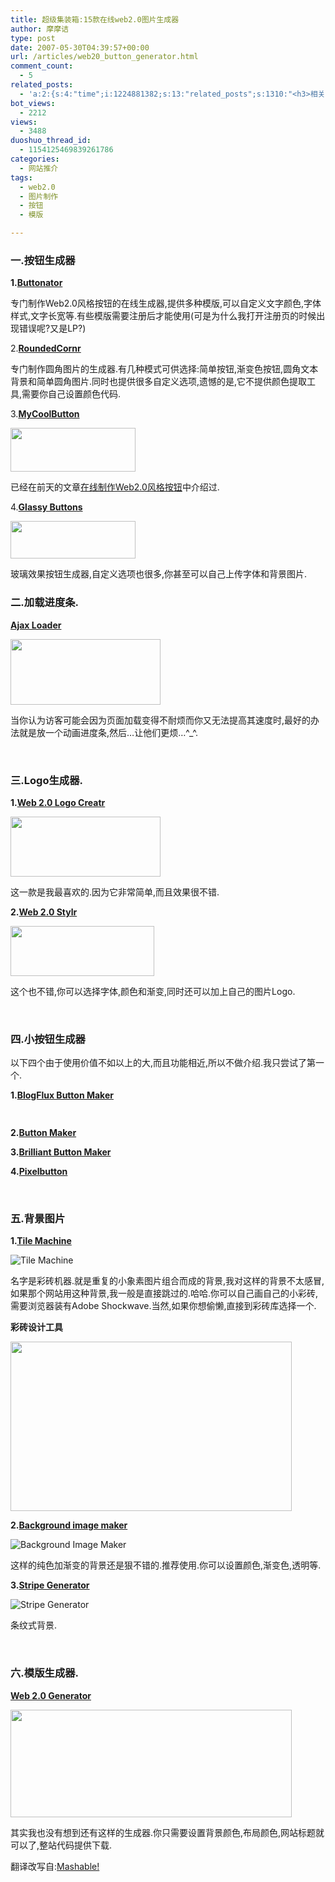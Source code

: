 ```yaml
---
title: 超级集装箱:15款在线web2.0图片生成器
author: 摩摩诘
type: post
date: 2007-05-30T04:39:57+00:00
url: /articles/web20_button_generator.html
comment_count:
  - 5
related_posts:
  - 'a:2:{s:4:"time";i:1224881382;s:13:"related_posts";s:1310:"<h3>相关日志</h3><ul class="related_post"><li><a href="http://www.digglife.cn/articles/6-online-image-editor.html" title="6个不错的照片在线编辑网站比较">6个不错的照片在线编辑网站比较</a></li><li><a href="http://www.digglife.cn/articles/%e5%9c%a8%e7%ba%bf%e5%88%b6%e4%bd%9cweb20%e9%a3%8e%e6%a0%bc%e6%8c%89%e9%92%ae.html" title="在线制作Web2.0风格按钮">在线制作Web2.0风格按钮</a></li><li><a href="http://www.digglife.cn/articles/search-specific-time-pop-songs-yamelo.html" title="搜索特定时间的流行歌曲&#8211;Yamelo">搜索特定时间的流行歌曲&#8211;Yamelo</a></li><li><a href="http://www.digglife.cn/articles/my-web20-tools.html" title="摩摩诘的Web2.0装备">摩摩诘的Web2.0装备</a></li><li><a href="http://www.digglife.cn/articles/voice-thread.html" title="支持多媒体评论的照片分享服务:VoiceThread">支持多媒体评论的照片分享服务:VoiceThread</a></li><li><a href="http://www.digglife.cn/articles/reflection-maker.html" title="在线给图片添加倒影效果:ReflectionMaker">在线给图片添加倒影效果:ReflectionMaker</a></li><li><a href="http://www.digglife.cn/articles/adobe-share-annouced.html" title="Adobe发布文档共享服务Adobe Share">Adobe发布文档共享服务Adobe Share</a></li></ul>";}'
bot_views:
  - 2212
views:
  - 3488
duoshuo_thread_id:
  - 1154125469839261786
categories:
  - 网站推介
tags:
  - web2.0
  - 图片制作
  - 按钮
  - 模版

---
```

### **一.按钮生成器**

**1.<a target="_blank" href="http://www.buttonator.com/">Buttonator</a>**

专门制作Web2.0风格按钮的在线生成器,提供多种模版,可以自定义文字颜色,字体样式,文字长宽等.有些模版需要注册后才能使用(可是为什么我打开注册页的时候出现错误呢?又是LP?)

2.**<a target="_blank" href="http://www.roundedcornr.com/">RoundedCornr</a>**

专门制作圆角图片的生成器.有几种模式可供选择:简单按钮,渐变色按钮,圆角文本背景和简单圆角图片.同时也提供很多自定义选项,遗憾的是,它不提供颜色提取工具,需要你自己设置颜色代码.

3.**<a target="_blank" href="http://www.mycoolbutton.com/">MyCoolButton</a>**

<a atomicselection="true" href="https://www.digglife.net/wp-content/uploads/3/379/2007/05/windowslivewriter15-1368fdigglifebutton3.png"><img width="200" src="http://digglife.qiniudn.com/wp-content/uploads/3/379/2007/05/windowslivewriter15-1368fdigglifebutton-thumb1.png" height="70" /></a>

已经在前天的文章<a target="_blank" href="https://www.digglife.net/articles/generate-web20-button-online.html">在线制作Web2.0风格按钮</a>中介绍过.

<!--more-->

4.**<a target="_blank" href="http://www.netdenizen.com/buttonmill/glassy.php">Glassy Buttons</a>**

<a atomicselection="true" href="https://www.digglife.net/wp-content/uploads/3/379/2007/05/windowslivewriter15-1368fbutton-02.gif"><img width="200" src="http://digglife.qiniudn.com/wp-content/uploads/3/379/2007/05/windowslivewriter15-1368fbutton-0-thumb.gif" height="60" /></a>

玻璃效果按钮生成器,自定义选项也很多,你甚至可以自己上传字体和背景图片.

### **二.加载进度条.**

**<a target="_blank" href="http://www.ajaxload.info/">Ajax Loader</a>**

<a atomicselection="true" href="https://www.digglife.net/wp-content/uploads/3/379/2007/05/windowslivewriter15-1368fajaxloader2.png"><img width="240" src="http://digglife.qiniudn.com/wp-content/uploads/3/379/2007/05/windowslivewriter15-1368fajaxloader-thumb.png" height="105" /></a>

当你认为访客可能会因为页面加载变得不耐烦而你又无法提高其速度时,最好的办法就是放一个动画进度条,然后&#8230;让他们更烦&#8230;^_^.
  
 

### **三.Logo生成器.**

**1.<a target="_blank" href="http://h-master.net/web2.0/index.php">Web 2.0 Logo Creatr</a>**

<a atomicselection="true" href="https://www.digglife.net/wp-content/uploads/3/379/2007/05/windowslivewriter15-1368freflectdigglifebeta2.png"><img width="240" src="http://digglife.qiniudn.com/wp-content/uploads/3/379/2007/05/windowslivewriter15-1368freflectdigglifebeta-thumb.png" height="96" /></a>

这一款是我最喜欢的.因为它非常简单,而且效果很不错.

**2.<a target="_blank" href="http://web2.0stylr.com/stylr.aspx">Web 2.0 Stylr</a>**

<a atomicselection="true" href="https://www.digglife.net/wp-content/uploads/3/379/2007/05/windowslivewriter15-1368fdigglife23.png"><img width="230" src="http://digglife.qiniudn.com/wp-content/uploads/3/379/2007/05/windowslivewriter15-1368fdigglife2-thumb1.png" height="80" /></a>

这个也不错,你可以选择字体,颜色和渐变,同时还可以加上自己的图片Logo.
  
 

### **四.小按钮生成器**

以下四个由于使用价值不如以上的大,而且功能相近,所以不做介绍.我只尝试了第一个.

**1.<a target="_blank" href="http://tools.blogflux.com/buttonmaker/">BlogFlux Button Maker</a>**

<a atomicselection="true" href="https://www.digglife.net/wp-content/uploads/3/379/2007/05/windowslivewriter15-1368fdiggliferss-random13.gif"><img width="80" src="http://digglife.qiniudn.com/wp-content/uploads/3/379/2007/05/windowslivewriter15-1368fdiggliferss-random1-thumb1.gif" height="15" /></a>

**2.<a target="_blank" href="http://kalsey.com/tools/buttonmaker/">Button Maker</a>**

**3.<a target="_blank" href="http://www.lucazappa.com/brilliantMaker/buttonImage.php">Brilliant Button Maker</a>**

**4.<a target="_blank" href="http://www.pixelbutton.com/eng">Pixelbutton</a>**
  
 

### **五.背景图片**

**1.<a target="_blank" href="http://www.tilemachine.com/">Tile Machine</a>**

![Tile Machine][1]

名字是彩砖机器.就是重复的小象素图片组合而成的背景,我对这样的背景不太感冒,如果那个网站用这种背景,我一般是直接跳过的.哈哈.你可以自己画自己的小彩砖,需要浏览器装有Adobe Shockwave.当然,如果你想偷懒,直接到彩砖库选择一个.

**彩砖设计工具**

<a atomicselection="true" href="https://www.digglife.net/wp-content/uploads/3/379/2007/05/windowslivewriter15-1368ftilemachine2.png"><img border="0" width="450" src="http://digglife.qiniudn.com/wp-content/uploads/3/379/2007/05/windowslivewriter15-1368ftilemachine-thumb.png" height="271" style="border-width: 0px" /></a>

**2.<a target="_blank" href="http://lab.rails2u.com/bgmaker/">Background image maker</a>**

![Background Image Maker][2]

这样的纯色加渐变的背景还是狠不错的.推荐使用.你可以设置颜色,渐变色,透明等.

**3.<a target="_blank" href="http://www.stripegenerator.com/">Stripe Generator</a>**

![Stripe Generator][3]

条纹式背景.
  
 

### **六.模版生成器.**

**<a target="_blank" href="http://www.web20generator.com/">Web 2.0 Generator</a>**

<a atomicselection="true" href="https://www.digglife.net/wp-content/uploads/3/379/2007/05/windowslivewriter15-1368flayout22.png"><img width="450" src="http://digglife.qiniudn.com/wp-content/uploads/3/379/2007/05/windowslivewriter15-1368flayout2-thumb1.png" height="172" /></a>

其实我也没有想到还有这样的生成器.你只需要设置背景颜色,布局颜色,网站标题就可以了,整站代码提供下载.

翻译改写自:<a target="_blank" href="http://mashable.com/2007/05/28/generators">Mashable!</a>

 [1]: http://digglife.qiniudn.com/qiniu/785/image/bdce20faed2b10f782f2591185a0a118.png
 [2]: http://digglife.qiniudn.com/qiniu/785/image/6d52cf5f65cb2cd7ee4e9eb864c571e8.png
 [3]: http://digglife.qiniudn.com/qiniu/785/image/d9072216f6c11e1c3d100d5a15351e99.png